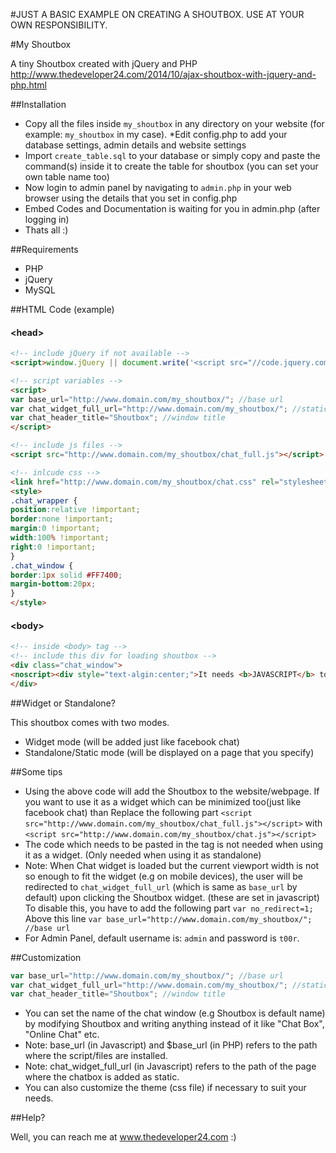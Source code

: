#JUST A BASIC EXAMPLE ON CREATING A SHOUTBOX. USE AT YOUR OWN RESPONSIBILITY.

#My Shoutbox

A tiny Shoutbox created with jQuery and PHP
http://www.thedeveloper24.com/2014/10/ajax-shoutbox-with-jquery-and-php.html


##Installation

* Copy all the files inside ```my_shoutbox``` in any directory on your website (for example: ```my_shoutbox``` in my case).
*Edit config.php to add your database settings, admin details and website settings
* Import ```create_table.sql``` to your database or simply copy and paste the command(s) inside it to create the table for shoutbox (you can set your own table name too)
* Now login to admin panel by navigating to ```admin.php``` in your web browser using the details that you set in config.php
* Embed Codes and Documentation is waiting for you in admin.php (after logging in)
* Thats all :)



##Requirements

* PHP
* jQuery
* MySQL
 


##HTML Code (example)

#### &lt;head&gt;
```html
<!-- include jQuery if not available -->
<script>window.jQuery || document.write('<script src="//code.jquery.com/jquery-1.10.2.min.js"><\/script>')</script>

<!-- script variables -->
<script>
var base_url="http://www.domain.com/my_shoutbox/"; //base url
var chat_widget_full_url="http://www.domain.com/my_shoutbox/"; //static chatbox page url
var chat_header_title="Shoutbox"; //window title
</script>

<!-- include js files -->
<script src="http://www.domain.com/my_shoutbox/chat_full.js"></script>

<!-- inlcude css -->
<link href="http://www.domain.com/my_shoutbox/chat.css" rel="stylesheet" type="text/css" />
<style>
.chat_wrapper {
position:relative !important;
border:none !important;
margin:0 !important;
width:100% !important;
right:0 !important;
}
.chat_window {
border:1px solid #FF7400;
margin-bottom:20px;
}
</style>
```

#### &lt;body&gt;
```html
<!-- inside <body> tag -->
<!-- include this div for loading shoutbox -->
<div class="chat_window">
<noscript><div style="text-algin:center;">It needs <b>JAVASCRIPT</b> to be enabled to access this page. Please <a target="_blank" href="http://enable-javascript.com/">enable javascript</a></div></noscript>
</div>
```



##Widget or Standalone?

This shoutbox comes with two modes.
* Widget mode (will be added just like facebook chat)
* Standalone/Static mode (will be displayed on a page that you specify)
 


##Some tips

* Using the above code will add the Shoutbox to the website/webpage. If you want to use it as a widget which can be minimized too(just like facebook chat) than Replace the following part 
```<script src="http://www.domain.com/my_shoutbox/chat_full.js"></script>```
with
```<script src="http://www.domain.com/my_shoutbox/chat.js"></script>```
* The code which needs to be pasted in the <body> tag is not needed when using it as a widget. (Only needed when using it as standalone)
* Note: When Chat widget is loaded but the current viewport width is not so enough to fit the widget (e.g on mobile devices), the user will be redirected to ```chat_widget_full_url``` (which is same as ```base_url``` by default) upon clicking the Shoutbox widget. (these are set in javascript)
To disable this, you have to add the following part 
```var no_redirect=1;```
Above this line 
```var base_url="http://www.domain.com/my_shoutbox/"; //base url```
* For Admin Panel, default username is: ```admin``` and password is ```t00r```.

##Customization

```javascript
var base_url="http://www.domain.com/my_shoutbox/"; //base url
var chat_widget_full_url="http://www.domain.com/my_shoutbox/"; //static chatbox page url
var chat_header_title="Shoutbox"; //window title
```
* You can set the name of the chat window (e.g Shoutbox is default name) by modifying Shoutbox and writing anything instead of it like "Chat Box", "Online Chat" etc.
* Note: base_url (in Javascript) and $base_url (in PHP) refers to the path where the script/files are installed. 
* Note: chat_widget_full_url (in Javascript) refers to the path of the page where the chatbox is added as static.
* You can also customize the theme (css file) if necessary to suit your needs.
 


##Help?

Well, you can reach me at www.thedeveloper24.com :)
